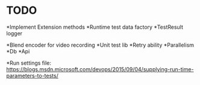 ﻿TODO
====

*Implement Extension methods
*Runtime test data factory
*TestResult logger


*Blend encoder for video recording 
*Unit test lib
*Retry ability
*Parallelism
*Db
*Api



*Run settings file:
https://blogs.msdn.microsoft.com/devops/2015/09/04/supplying-run-time-parameters-to-tests/